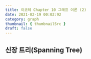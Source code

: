 ```yaml
---
title: 이코테 Chapter 10 그래프 이론 (2)
date: 2021-02-19 00:02:92
category: graph
thumbnail: { thumbnailSrc }
draft: false
---
```


## 신장 트리(Spanning Tree)
